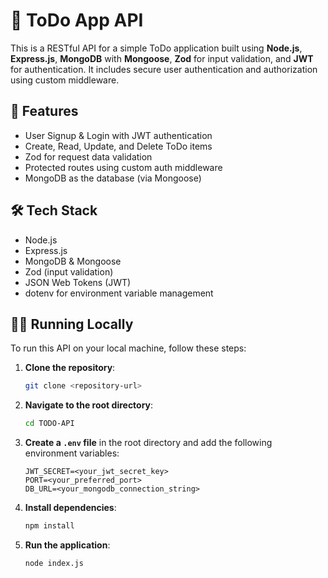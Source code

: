 # 📝 ToDo App API

This is a RESTful API for a simple ToDo application built using **Node.js**, **Express.js**, **MongoDB** with **Mongoose**, **Zod** for input validation, and **JWT** for authentication. It includes secure user authentication and authorization using custom middleware.

## 🚀 Features

- User Signup & Login with JWT authentication
- Create, Read, Update, and Delete ToDo items
- Zod for request data validation
- Protected routes using custom auth middleware
- MongoDB as the database (via Mongoose)

## 🛠️ Tech Stack

- Node.js
- Express.js
- MongoDB & Mongoose
- Zod (input validation)
- JSON Web Tokens (JWT)
- dotenv for environment variable management

## 🏃‍♂️ Running Locally

To run this API on your local machine, follow these steps:

1. **Clone the repository**:
   ```bash
   git clone <repository-url>
   ```

2. **Navigate to the root directory**:
   ```bash
   cd TODO-API
   ```

3. **Create a `.env` file** in the root directory and add the following environment variables:
   ```env
   JWT_SECRET=<your_jwt_secret_key>
   PORT=<your_preferred_port>
   DB_URL=<your_mongodb_connection_string>
   ```

4. **Install dependencies**:
   ```bash
   npm install
   ```

5. **Run the application**:
   ```bash
   node index.js
   ```
